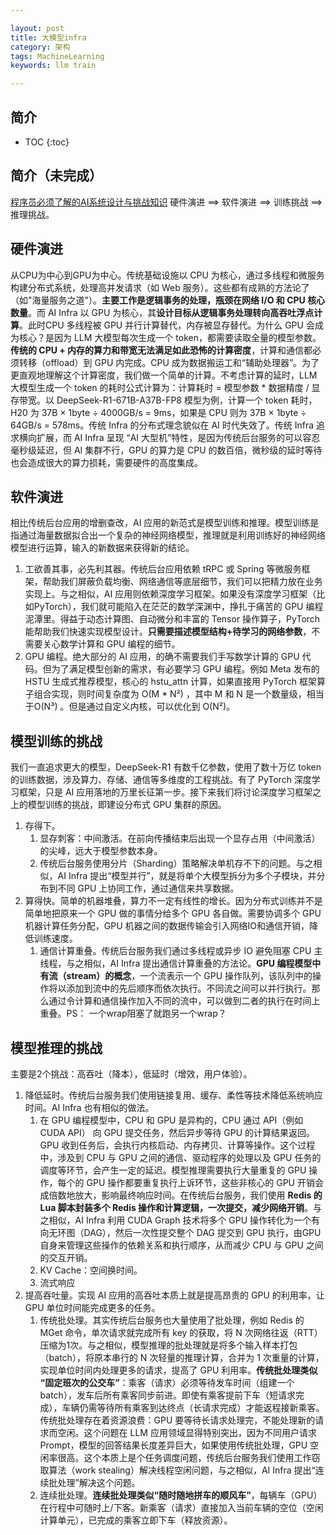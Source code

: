 ```yaml
---

layout: post
title: 大模型infra
category: 架构
tags: MachineLearning
keywords: llm train

---
```


<script>
  MathJax = {
    tex: {
      inlineMath: [['$', '$']], // 支持 $和$$ 作为行内公式分隔符
      displayMath: [['$$', '$$']], // 块级公式分隔符
    },
    svg: {
      fontCache: 'global'
    }
  };
</script>
<script async src="/public/js/mathjax/es5/tex-mml-chtml.js"></script>
## 简介

* TOC
{:toc}

## 简介（未完成）

[程序员必须了解的AI系统设计与挑战知识](https://mp.weixin.qq.com/s/grU8W0UQ23iR3ETTDazREQ) 硬件演进 ==> 软件演进 ==> 训练挑战 ==> 推理挑战。

## 硬件演进

从CPU为中心到GPU为中心。传统基础设施以 CPU 为核心，通过多线程和微服务构建分布式系统，处理高并发请求（如 Web 服务）。这些都有成熟的方法论了（如"海量服务之道"）。**主要工作是逻辑事务的处理，瓶颈在网络 I/O 和 CPU 核心数量**。而 AI Infra 以 GPU 为核心，其**设计目标从逻辑事务处理转向高吞吐浮点计算**。此时CPU 多线程被 GPU 并行计算替代，内存被显存替代。为什么 GPU 会成为核心？是因为 LLM 大模型每次生成一个 token，都需要读取全量的模型参数。**传统的 CPU + 内存的算力和带宽无法满足如此恐怖的计算密度**，计算和通信都必须转移（offload）到 GPU 内完成。CPU 成为数据搬运工和“辅助处理器”。为了更直观地理解这个计算密度，我们做一个简单的计算。不考虑计算的延时，LLM 大模型生成一个 token 的耗时公式计算为：计算耗时 = 模型参数 * 数据精度 / 显存带宽。以 DeepSeek-R1-671B-A37B-FP8 模型为例，计算一个 token 耗时，H20 为 37B × 1byte ÷ 4000GB/s = 9ms，如果是 CPU 则为 37B × 1byte ÷ 64GB/s = 578ms。传统 Infra 的分布式理念貌似在 AI 时代失效了。传统 Infra 追求横向扩展，而 AI Infra 呈现 “AI 大型机”特性，是因为传统后台服务的可以容忍毫秒级延迟，但 AI 集群不行，GPU 的算力是 CPU 的数百倍，微秒级的延时等待也会造成很大的算力损耗，需要硬件的高度集成。
## 软件演进

相比传统后台应用的增删查改，AI 应用的新范式是模型训练和推理。模型训练是指通过海量数据拟合出一个复杂的神经网络模型，推理就是利用训练好的神经网络模型进行运算，输入的新数据来获得新的结论。
1. 工欲善其事，必先利其器。传统后台应用依赖 tRPC 或 Spring 等微服务框架，帮助我们屏蔽负载均衡、网络通信等底层细节，我们可以把精力放在业务实现上。与之相似，AI 应用则依赖深度学习框架。如果没有深度学习框架（比如PyTorch），我们就可能陷入在茫茫的数学深渊中，挣扎于痛苦的 GPU 编程泥潭里。得益于动态计算图、自动微分和丰富的 Tensor 操作算子，PyTorch 能帮助我们快速实现模型设计。**只需要描述模型结构+待学习的网络参数**，不需要关心数学计算和 GPU 编程的细节。
2. GPU 编程。绝大部分的 AI 应用，的确不需要我们手写数学计算的 GPU 代码。但为了满足模型创新的需求，有必要学习 GPU 编程。例如 Meta 发布的 HSTU 生成式推荐模型，核心的 hstu_attn 计算，如果直接用 PyTorch 框架算子组合实现，则时间复杂度为 O(M * N²) ，其中 M 和 N 是一个数量级，相当于O(N³) 。但是通过自定义内核，可以优化到 O(N²)。

## 模型训练的挑战

我们一直追求更大的模型，DeepSeek-R1 有数千亿参数，使用了数十万亿 token 的训练数据，涉及算力、存储、通信等多维度的工程挑战。有了 PyTorch 深度学习框架，只是 AI 应用落地的万里长征第一步。接下来我们将讨论深度学习框架之上的模型训练的挑战，即建设分布式 GPU 集群的原因。
1. 存得下。
    1. 显存刺客：中间激活。在前向传播结束后出现一个显存占用（中间激活）的尖峰，远大于模型参数本身。
    2. 传统后台服务使用分片（Sharding）策略解决单机存不下的问题。与之相似，AI Infra 提出“模型并行”，就是将单个大模型拆分为多个子模块，并分布到不同 GPU 上协同工作，通过通信来共享数据。
2. 算得快。简单的机器堆叠，算力不一定有线性的增长。因为分布式训练并不是简单地把原来一个 GPU 做的事情分给多个 GPU 各自做。需要协调多个 GPU 机器计算任务分配，GPU 机器之间的数据传输会引入网络IO和通信开销，降低训练速度。
    1. 通信计算重叠。传统后台服务我们通过多线程或异步 IO 避免阻塞 CPU 主线程，与之相似，AI Infra 提出通信计算重叠的方法论。**GPU 编程模型中有流（stream）的概念**，一个流表示一个 GPU 操作队列，该队列中的操作将以添加到流中的先后顺序而依次执行。不同流之间可以并行执行。那么通过令计算和通信操作加入不同的流中，可以做到二者的执行在时间上重叠。PS： 一个wrap阻塞了就跑另一个wrap？

## 模型推理的挑战

主要是2个挑战：高吞吐（降本），低延时（增效，用户体验）。
1. 降低延时。传统后台服务我们使用链接复用、缓存、柔性等技术降低系统响应时间。AI Infra 也有相似的做法。
    1. 在 GPU 编程模型中，CPU 和 GPU 是异构的，CPU 通过 API（例如 CUDA API） 向 GPU 提交任务，然后异步等待 GPU 的计算结果返回。GPU 收到任务后，会执行内核启动、内存拷贝、计算等操作。这个过程中，涉及到 CPU 与 GPU 之间的通信、驱动程序的处理以及 GPU 任务的调度等环节，会产生一定的延迟。模型推理需要执行大量重复的 GPU 操作，每个的 GPU 操作都要重复执行上诉环节，这些非核心的 GPU 开销会成倍数地放大，影响最终响应时间。在传统后台服务，我们使用 **Redis 的 Lua 脚本封装多个 Redis 操作和计算逻辑，一次提交，减少网络开销**。与之相似，AI Infra 利用 CUDA Graph 技术将多个 GPU 操作转化为一个有向无环图（DAG），然后一次性提交整个 DAG 提交到 GPU 执行，由GPU自身来管理这些操作的依赖关系和执行顺序，从而减少 CPU 与 GPU 之间的交互开销。
    2. KV Cache：空间换时间。
    3. 流式响应
2. 提高吞吐量。实现 AI 应用的高吞吐本质上就是提高昂贵的 GPU 的利用率，让 GPU 单位时间能完成更多的任务。
    1. 传统批处理。其实传统后台服务也大量使用了批处理，例如 Redis 的 MGet 命令，单次请求就完成所有 key 的获取，将 N 次网络往返（RTT）压缩为1次。与之相似，模型推理的批处理就是将多个输入样本打包（batch），将原本串行的 N 次轻量的推理计算，合并为 1 次重量的计算，实现单位时间内处理更多的请求，提高了 GPU 利用率。**传统批处理类似 “固定班次的公交车”**：乘客（请求）必须等待发车时间（组建一个batch），发车后所有乘客同步前进。即使有乘客提前下车（短请求完成），车辆仍需等待所有乘客到达终点（长请求完成）才能返程接新乘客。传统批处理存在着资源浪费：GPU 要等待长请求处理完，不能处理新的请求而空闲。这个问题在 LLM 应用领域显得特别突出，因为不同用户请求 Prompt，模型的回答结果长度差异巨大，如果使用传统批处理，GPU 空闲率很高。这个本质上是个任务调度问题，传统后台服务我们使用工作窃取算法（work stealing）解决线程空闲问题，与之相似，AI Infra 提出“连续批处理”解决这个问题。
    2. 连续批处理。**连续批处理类似“随时随地拼车的顺风车”**，每辆车（GPU）在行程中可随时上/下客。新乘客（请求）直接加入当前车辆的空位（空闲计算单元），已完成的乘客立即下车（释放资源）。

   

